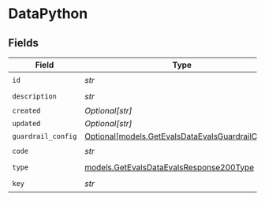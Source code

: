 # DataPython


## Fields

| Field                                                                                              | Type                                                                                               | Required                                                                                           | Description                                                                                        |
| -------------------------------------------------------------------------------------------------- | -------------------------------------------------------------------------------------------------- | -------------------------------------------------------------------------------------------------- | -------------------------------------------------------------------------------------------------- |
| `id`                                                                                               | *str*                                                                                              | :heavy_check_mark:                                                                                 | N/A                                                                                                |
| `description`                                                                                      | *str*                                                                                              | :heavy_check_mark:                                                                                 | N/A                                                                                                |
| `created`                                                                                          | *Optional[str]*                                                                                    | :heavy_minus_sign:                                                                                 | N/A                                                                                                |
| `updated`                                                                                          | *Optional[str]*                                                                                    | :heavy_minus_sign:                                                                                 | N/A                                                                                                |
| `guardrail_config`                                                                                 | [Optional[models.GetEvalsDataEvalsGuardrailConfig]](../models/getevalsdataevalsguardrailconfig.md) | :heavy_minus_sign:                                                                                 | N/A                                                                                                |
| `code`                                                                                             | *str*                                                                                              | :heavy_check_mark:                                                                                 | N/A                                                                                                |
| `type`                                                                                             | [models.GetEvalsDataEvalsResponse200Type](../models/getevalsdataevalsresponse200type.md)           | :heavy_check_mark:                                                                                 | N/A                                                                                                |
| `key`                                                                                              | *str*                                                                                              | :heavy_check_mark:                                                                                 | N/A                                                                                                |